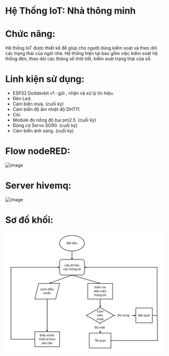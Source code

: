 # Hệ Thống IoT: Nhà thông minh

# Chức năng:

Hệ thống IoT được thiết kế để giúp cho người dùng kiểm soát và theo dõi các trạng thái của ngôi nhà. Hệ thống hiện tại bao gồm việc kiểm soát hệ thống đèn, theo dõi các thông số thời tiết, kiểm soát trạng thái cửa sổ. 

# Linh kiện sử dụng:

* ESP32 Doitdevkit v1 : gửi , nhận và xử lý tín hiệu.
* Đèn Led.
* Cảm biến mưa. (cuối kỳ)
* Cảm biến độ ẩm nhiệt độ DHT11.
* Còi. 
* Module đo nồng độ bụi pm2.5. (cuối kỳ)
* Động cơ Servo SG90. (cuối kỳ)
* Cảm biến ánh sáng. (cuối kỳ)

# Flow nodeRED:
![image](https://github.com/user-attachments/assets/10c5c4ef-d3c8-4191-83e6-9ff3d6b2ec63)

# Server hivemq:
![image](https://github.com/user-attachments/assets/4ef10913-2f26-4f04-908f-e00c940dade8)



# Sơ đồ khối:
![IOT_diagram](https://github.com/namluntihon199/IoT/blob/main/image.png)
